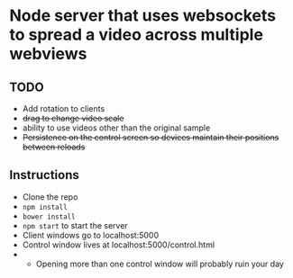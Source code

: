 # Node server that uses websockets to spread a video across multiple webviews

## TODO
* Add rotation to clients
* ~~drag to change video scale~~
* ability to use videos other than the original sample
* ~~Persistence on the control screen so devices maintain their positions between reloads~~

## Instructions
* Clone the repo
* `npm install`
* `bower install`
* `npm start` to start the server
* Client windows go to localhost:5000
* Control window lives at localhost:5000/control.html
* * Opening more than one control window will probably ruin your day